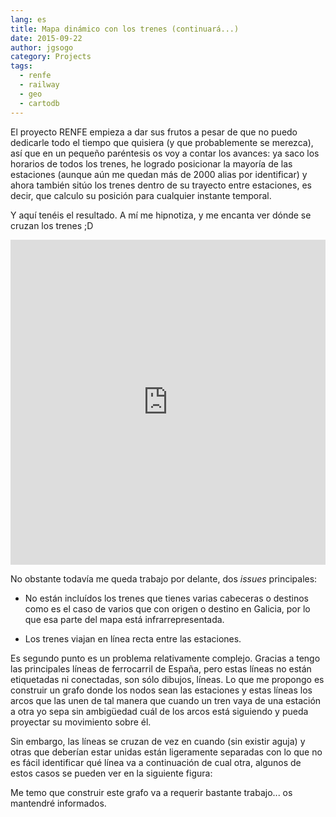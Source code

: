 ```yaml
---
lang: es
title: Mapa dinámico con los trenes (continuará...)
date: 2015-09-22
author: jgsogo
category: Projects
tags: 
  - renfe
  - railway
  - geo
  - cartodb
---
```


El <nuxt-link to="/blog/2015-08-25-renfe-project">proyecto RENFE</nuxt-link> empieza a dar sus
frutos a pesar de que no puedo dedicarle todo el tiempo que
quisiera (y que probablemente se merezca), así que en un pequeño paréntesis os voy a contar los
avances: ya saco los horarios de todos los trenes, he logrado posicionar la mayoría de las estaciones
(aunque aún me quedan más de 2000 alias por identificar) y ahora también sitúo los trenes dentro
de su trayecto entre estaciones, es decir, que calculo su posición para cualquier instante temporal.

<!--more-->

Y aquí tenéis el resultado. A mí me hipnotiza, y me encanta ver dónde se cruzan los trenes ;D

<iframe width="100%" height="520" frameborder="0" src="https://jgsogo.cartodb.com/viz/1f707e86-613c-11e5-a7e5-0e9d821ea90d/embed_map" allowfullscreen webkitallowfullscreen mozallowfullscreen oallowfullscreen msallowfullscreen></iframe>

No obstante todavía me queda trabajo por delante, dos *issues* principales:

* No están incluídos los trenes que tienes varias cabeceras o destinos como es el caso de varios que
  con origen o destino en Galicia, por lo que esa parte del mapa está infrarrepresentada.

* Los trenes viajan en línea recta entre las estaciones.

Es segundo punto es un problema relativamente complejo. Gracias a <content-twitter-user user="jgcasta"></content-twitter-user>
tengo las principales líneas
de ferrocarril de España, pero estas líneas no están etiquetadas ni conectadas, son sólo dibujos, líneas.
Lo que me propongo es construir un grafo donde los nodos sean las estaciones y estas líneas los arcos que
las unen de tal manera que cuando un tren vaya de una estación a otra yo sepa sin ambigüedad cuál de los
arcos está siguiendo y pueda proyectar su movimiento sobre él.

Sin embargo, las líneas se cruzan de vez en cuando (sin existir aguja) y otras que deberían estar unidas
están ligeramente separadas con lo que no es fácil identificar qué línea va a continuación de cual otra,
algunos de estos casos se pueden ver en la siguiente figura:

<article-image
    src="/img/2015/renfe-lines-leon.png"
    alt="Intersecciones entre líneas en las proximidades de León."
    caption="Mapa de intersecciones entre líneas (puntos blancos) en las proximidades de la ciudad de León."></article-image>

Me temo que construir este grafo va a requerir bastante trabajo... os mantendré informados.
